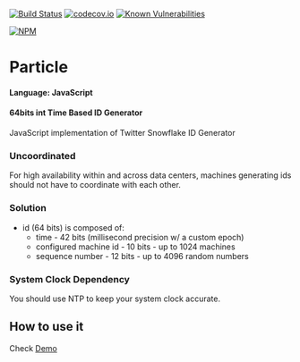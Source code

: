 [![Build Status](https://travis-ci.org/sschiau/Particle.js.svg?branch=master)](https://travis-ci.org/sschiau/Particle.js)
[![codecov.io](https://codecov.io/gh/sschiau/Particle.js/coverage.svg?branch=master)](https://codecov.io/gh/sschiau/Particle.js?branch=master)
[![Known Vulnerabilities](https://snyk.io/test/github/sschiau/Particle.js/badge.svg?targetFile=package.json)](https://snyk.io/test/github/sschiau/Particle.js?targetFile=package.json)

[![NPM](https://nodei.co/npm/Particle.png?downloads=true&downloadRank=true&stars=true)](https://nodei.co/npm/Particle/)

# Particle
#### Language: JavaScript
#### 64bits int Time Based ID Generator
JavaScript implementation of Twitter Snowflake ID Generator

### Uncoordinated
For high availability within and across data centers, machines generating ids should not have to coordinate with each other.

### Solution
* id (64 bits) is composed of:
  * time - 42 bits (millisecond precision w/ a custom epoch)
  * configured machine id - 10 bits - up to 1024 machines
  * sequence number - 12 bits - up to 4096 random numbers

### System Clock Dependency
You should use NTP to keep your system clock accurate.

## How to use it
Check [Demo](https://github.com/sschiau/Particle.js/blob/master/Demo/index.html)

